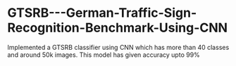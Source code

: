 # GTSRB---German-Traffic-Sign-Recognition-Benchmark-Using-CNN
Implemented a GTSRB classifier using CNN which has more than 40 classes and around 50k images. This model has given accuracy upto 99%
